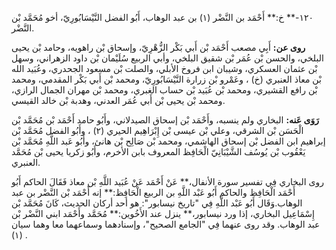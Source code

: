 ١٢٠-** خ:** أَحْمَد بن النَّضْر (١) بن عبد الوهاب، أَبُو الفضل النَّيْسَابُورِيّ، أخو مُحَمَّد بْن النَّضْر.

**روى عن:** أَبِي مصعب أَحْمَد بْن أَبي بَكْر الزُّهْرِيّ، وإسحاق بْن راهويه، وحامد بْن يحيى البلخي، والحسن بْن عُمَر بْن شقيق البلخي، وأبي الربيع سُلَيْمان بْن داود الزهراني، وسهل بْن عثمان العسكري، وشيبان ابن فروخ الأبلي، والصلت بْن مسعود الجحدري، وعُبَيد الله بْن معاذ العنبري (خ) ، وعَمْرو بْن زرارة النَّيْسَابُورِيّ، ومحمد بْن أَبي بَكْر المقدمي، ومحمد بْن رافع القشيري، ومحمد بْن عُبَيد بْن حساب الغبري، ومحمد بْن مهران الجمال الرازي، ومحمد بْن يحيى بْن أَبي عُمَر العدني، وهدبة بْن خالد القيسي.

**رَوَى عَنه:** البخاري ولم ينسبه، وأَحْمَد بْن إسحاق الصيدلاني، وأَبُو حامد أَحْمَد بْن مُحَمَّد بْن الْحَسَن بْن الشرقي، وعلي بْن عيسى بْن إِبْرَاهِيم الحيري (٢) ، وأَبُو الفضل مُحَمَّد بْن إبراهيم ابن الفضل بْن إسحاق الهاشمي، ومحمد بْن صَالِح بْن هانئ، وأَبُو عَبد اللَّهِ مُحَمَّد بْن يَعْقُوب بْن يُوسُف الشَّيْبَانِيّ الْحَافِظ المعروف بابن الأخرم، وأَبُو زكريا يحيى بْن مُحَمَّد العنبري.

روى البخاري فِي تفسير سورة الأنفال،** عَنْ أَحْمَد عَنْ عُبَيد اللَّهِ بْن معاذ فَقَالَ الحاكم أَبُو أَحْمَد الْحَافِظ والحاكم أَبُو عَبْد اللَّهِ بن الربيع الْحَافِظ:** إنه أَحْمَد بْن النَّضْر بن عبد الوهاب.وَقَال أَبُو عَبْد اللَّهِ فِي "تاريخ نيسابور": هو أحد أركان الحديث، كَانَ مُحَمَّد بْن إِسْمَاعِيل البخاري، إذا ورد نيسابور،** ينزل عند الأَخُوين:** مُحَمَّد وأَحْمَد ابني النَّضْر بْن عبد الوهاب. وقد روى عنهما فِي "الجامع الصحيح"، وإسنادهما وسماعهما معا وهما سيان (١) .